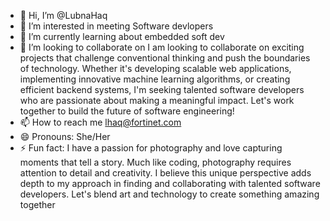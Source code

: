- 👋 Hi, I’m @LubnaHaq
- 👀 I’m interested in meeting Software devlopers
- 🌱 I’m currently learning about embedded soft dev
- 💞️ I’m looking to collaborate on I am looking to collaborate on exciting projects that challenge conventional thinking and push the boundaries of technology. Whether it's developing scalable web applications, implementing innovative machine learning algorithms, or creating efficient backend systems, I'm seeking talented software developers who are passionate about making a meaningful impact. Let's work together to build the future of software engineering!
- 📫 How to reach me lhaq@fortinet.com
- 😄 Pronouns: She/Her
- ⚡ Fun fact: I have a passion for photography and love capturing moments that tell a story. Much like coding, photography requires attention to detail and creativity. I believe this unique perspective adds depth to my approach in finding and collaborating with talented software developers. Let's blend art and technology to create something amazing together

<!---
LubnaHaq/LubnaHaq is a ✨ special ✨ repository because its `README.md` (this file) appears on your GitHub profile.
You can click the Preview link to take a look at your changes.
--->
